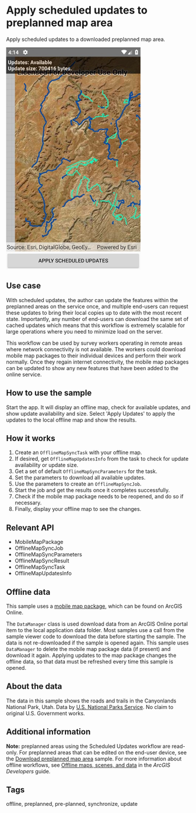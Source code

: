 # Apply scheduled updates to preplanned map area

Apply scheduled updates to a downloaded preplanned map area.

![Image of apply scheduled updates to preplanned map area](ApplyScheduledUpdates.jpg)

## Use case

With scheduled updates, the author can update the features within the preplanned areas on the service once, and multiple end-users can request these updates to bring their local copies up to date with the most recent state. Importantly, any number of end-users can download the same set of cached updates which means that this workflow is extremely scalable for large operations where you need to minimize load on the server.

This workflow can be used by survey workers operating in remote areas where network connectivity is not available. The workers could download mobile map packages to their individual devices and perform their work normally. Once they regain internet connectivity, the mobile map packages can be updated to show any new features that have been added to the online service.

## How to use the sample

Start the app. It will display an offline map, check for available updates, and show update availability and size. Select 'Apply Updates' to apply the updates to the local offline map and show the results.

## How it works

1. Create an `OfflineMapSyncTask` with your offline map.
2. If desired, get `OfflineMapUpdatesInfo` from the task to check for update availability or update size.
3. Get a set of default `OfflineMapSyncParameters` for the task.
4. Set the parameters to download all available updates.
5. Use the parameters to create an `OfflineMapSyncJob`.
6. Start the job and get the results once it completes successfully.
7. Check if the mobile map package needs to be reopened, and do so if necessary.
8. Finally, display your offline map to see the changes.

## Relevant API

* MobileMapPackage
* OfflineMapSyncJob
* OfflineMapSyncParameters
* OfflineMapSyncResult
* OfflineMapSyncTask
* OfflineMapUpdatesInfo

## Offline data

This sample uses a [mobile map package](https://arcgisruntime.maps.arcgis.com/home/item.html?id=740b663bff5e4198b9b6674af93f638a), which can be found on ArcGIS Online.

The `DataManager` class is used download data from an ArcGIS Online portal item to the local application data folder. Most samples use a call from the sample viewer code to download the data before starting the sample. The data is not re-downloaded if the sample is opened again. This sample uses `DataManager` to delete the mobile map package data (if present) and download it again. Applying updates to the map package changes the offline data, so that data must be refreshed every time this sample is opened.

## About the data

The data in this sample shows the roads and trails in the Canyonlands National Park, Utah. Data by [U.S. National Parks Service](https://public-nps.opendata.arcgis.com/). No claim to original U.S. Government works.

## Additional information

**Note:** preplanned areas using the Scheduled Updates workflow are read-only. For preplanned areas that can be edited on the end-user device, see the [Download preplanned map area](https://developers.arcgis.com/net/android/sample-code/download-preplanned-map-area/) sample. For more information about offline workflows, see [Offline maps, scenes, and data](https://developers.arcgis.com/documentation/mapping-apis-and-location-services/offline-maps-scenes-and-data/) in the *ArcGIS Developers* guide.

## Tags

offline, preplanned, pre-planned, synchronize, update